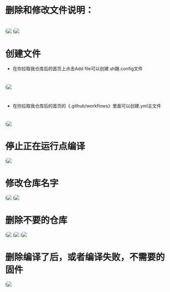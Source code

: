 # 删除和修改文件说明：
#
!<img src="https://github.com/danshui-git/shuoming/blob/master/doc/s1.png" />
!<img src="https://github.com/danshui-git/shuoming/blob/master/doc/s2.png" />
#
#
#
# 创建文件
- 在你拉取我仓库后的首页上点击Add file可以创建.sh跟.config文件
#
!<img src="https://github.com/danshui-git/shuoming/blob/master/doc/s4.png" />
#
#
#
- 在你拉取我仓库后的首页的《.github/workflows》里面可以创建.yml主文件
#
!<img src="https://github.com/danshui-git/shuoming/blob/master/doc/s3.png" />
#
#
#
# 停止正在运行点编译
!<img src="https://github.com/danshui-git/shuoming/blob/master/doc/s6.png" />
#
#
#
# 修改仓库名字
!<img src="https://github.com/danshui-git/shuoming/blob/master/doc/s7.png" />
!<img src="https://github.com/danshui-git/shuoming/blob/master/doc/s8.png" />
#
#
#
# 删除不要的仓库
!<img src="https://github.com/danshui-git/shuoming/blob/master/doc/s7.png" />
!<img src="https://github.com/danshui-git/shuoming/blob/master/doc/s9.png" />
!<img src="https://github.com/danshui-git/shuoming/blob/master/doc/s10.png" />
#
#
#
#
# 删除编译了后，或者编译失败，不需要的固件
!<img src="https://github.com/danshui-git/shuoming/blob/master/doc/s5.png" />
